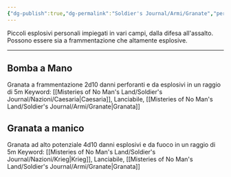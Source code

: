 ```yaml
---
{"dg-publish":true,"dg-permalink":"Soldier's Journal/Armi/Granate","permalink":"/Soldier's Journal/Armi/Granate/","tags":["gardenEntry"]}
---
```


Piccoli esplosivi personali impiegati in vari campi, dalla difesa all'assalto. Possono essere sia a frammentazione che altamente esplosive. 

---
## Bomba a Mano
Granata a frammentazione 2d10 danni perforanti e da esplosivi in un raggio di 5m
Keyword:
	[[Misteries of No Man's Land/Soldier's Journal/Nazioni/Caesaria\|Caesaria]], Lanciabile, [[Misteries of No Man's Land/Soldier's Journal/Armi/Granate\|Granata]]
## Granata a manico
Granata ad alto potenziale 4d10 danni esplosivi e da fuoco in un raggio di 5m
Keyword:
	[[Misteries of No Man's Land/Soldier's Journal/Nazioni/Krieg\|Krieg]], Lanciabile, [[Misteries of No Man's Land/Soldier's Journal/Armi/Granate\|Granata]]